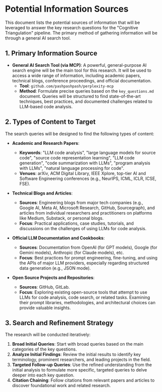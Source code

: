 # Potential Information Sources

This document lists the potential sources of information that will be leveraged to answer the key research questions for the "Cognitive Triangulation" pipeline. The primary method of gathering information will be through a general AI search tool.

## 1. Primary Information Source

*   **General AI Search Tool (via MCP)**: A powerful, general-purpose AI search engine will be the main tool for this research. It will be used to access a wide range of information, including academic papers, technical blogs, conference proceedings, and official documentation.
    *   **Tool**: `github.com/pashpashpash/perplexity-mcp`
    *   **Method**: Formulate precise queries based on the `key_questions.md` document. Queries will be structured to find state-of-the-art techniques, best practices, and documented challenges related to LLM-based code analysis.

## 2. Types of Content to Target

The search queries will be designed to find the following types of content:

*   **Academic and Research Papers**:
    *   **Keywords**: "LLM code analysis", "large language models for source code", "source code representation learning", "LLM code generation", "code summarization with LLMs", "program analysis with LLMs", "natural language processing for code".
    *   **Venues**: arXiv, ACM Digital Library, IEEE Xplore, top-tier AI and Software Engineering conferences (e.g., NeurIPS, ICML, ICLR, ICSE, FSE).

*   **Technical Blogs and Articles**:
    *   **Sources**: Engineering blogs from major tech companies (e.g., Google AI, Meta AI, Microsoft Research, GitHub, Sourcegraph), and articles from individual researchers and practitioners on platforms like Medium, Substack, or personal blogs.
    *   **Focus**: Practical applications, case studies, tutorials, and discussions on the challenges of using LLMs for code analysis.

*   **Official LLM Documentation and Cookbooks**:
    *   **Sources**: Documentation from OpenAI (for GPT models), Google (for Gemini models), Anthropic (for Claude models), etc.
    *   **Focus**: Best practices for prompt engineering, fine-tuning, and using the APIs of major LLM providers, especially regarding structured data generation (e.g., JSON mode).

*   **Open Source Projects and Repositories**:
    *   **Sources**: GitHub, GitLab.
    *   **Focus**: Exploring existing open-source tools that attempt to use LLMs for code analysis, code search, or related tasks. Examining their prompt libraries, methodologies, and architectural choices can provide valuable insights.

## 3. Search and Refinement Strategy

The research will be conducted iteratively:

1.  **Broad Initial Queries**: Start with broad queries based on the main categories of the key questions.
2.  **Analyze Initial Findings**: Review the initial results to identify key terminology, prominent researchers, and leading projects in the field.
3.  **Targeted Follow-up Queries**: Use the refined understanding from the initial analysis to formulate more specific, targeted queries to delve deeper into each key question.
4.  **Citation Chaining**: Follow citations from relevant papers and articles to discover foundational work and related research.